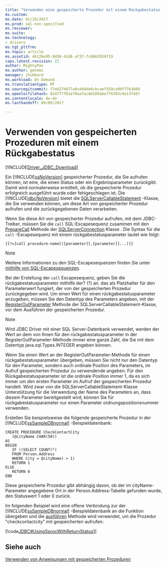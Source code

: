 ```yaml
---
title: "Verwenden eine gespeicherte Prozedur mit einem Rückgabestatus | Microsoft Docs"
ms.custom: 
ms.date: 01/19/2017
ms.prod: sql-non-specified
ms.reviewer: 
ms.suite: 
ms.technology:
- drivers
ms.tgt_pltfrm: 
ms.topic: article
ms.assetid: 4b126e95-8458-41d6-af37-fc6662859f19
caps.latest.revision: 22
author: MightyPen
ms.author: genemi
manager: jhubbard
ms.workload: On Demand
ms.translationtype: MT
ms.sourcegitcommit: f7e6274d77a9cdd4de6cbcaef559ca99f77b3608
ms.openlocfilehash: 8247f7f81e70aafac8d109abe7f8303c8e13f487
ms.contentlocale: de-de
ms.lasthandoff: 09/09/2017

---
```

# <a name="using-a-stored-procedure-with-a-return-status"></a>Verwenden von gespeicherten Prozeduren mit einem Rückgabestatus
[!INCLUDE[Driver_JDBC_Download](../../includes/driver_jdbc_download.md)]

  Ein [!INCLUDE[ssNoVersion](../../includes/ssnoversion_md.md)] gespeicherter Prozedur, die Sie aufrufen können, ist eine, die einen Status oder ein Ergebnisparameter zurückgibt. Damit wird normalerweise ermittelt, ob die gespeicherte Prozedur erfolgreich ausgeführt wurde oder fehlgeschlagen ist. Die [!INCLUDE[jdbcNoVersion](../../includes/jdbcnoversion_md.md)] bietet die [SQLServerCallableStatement](../../connect/jdbc/reference/sqlservercallablestatement-class.md) -Klasse, die Sie verwenden können, um diese Art von gespeicherter Prozedur aufrufen und die zurückgegebenen Daten verarbeiten.  
  
 Wenn Sie diese Art von gespeicherter Prozedur aufrufen, mit dem JDBC-Treiber, müssen Sie die `call` SQL-Escapesequenz zusammen mit den [PrepareCall](../../connect/jdbc/reference/preparecall-method-sqlserverconnection.md) Methode der [SQLServerConnection](../../connect/jdbc/reference/sqlserverconnection-class.md) Klasse . Die Syntax für die `call` -Escapesequenz mit einem rückgabestatusparameter lautet wie folgt:  
  
 `{[?=]call procedure-name[([parameter][,[parameter]]...)]}`  
  
> [!NOTE]  
>  Weitere Informationen zu den SQL-Escapesequenzen finden Sie unter [mithilfe von SQL-Escapesequenzen](../../connect/jdbc/using-sql-escape-sequences.md).  
  
 Bei der Erstellung der `call` Escapesequenz, geben Sie die rückgabestatusparameter mithilfe der? (?) an. das als Platzhalter für den Parameterwert fungiert, der von der gespeicherten Prozedur zurückgegeben wird. Um einen Wert für einen rückgabestatusparameter anzugeben, müssen Sie den Datentyp des Parameters angeben, mit der [RegisterOutParameter](../../connect/jdbc/reference/registeroutparameter-method-sqlservercallablestatement.md) Methode der SQLServerCallableStatement-Klasse, vor dem Ausführen der gespeicherten Prozedur.  
  
> [!NOTE]  
>  Wird JDBC Driver mit einer SQL Server-Datenbank verwendet, werden der Wert an dem von Ihnen für den rückgabestatusparameter in der RegisterOutParameter-Methode immer eine ganze Zahl, die Sie mit dem Datentyp java.sql.Types.INTEGER angeben können.  
  
 Wenn Sie einen Wert an der RegisterOutParameter-Methode für einen rückgabestatusparameter übergeben, müssen Sie nicht nur den Datentyp für den Parameter, sondern auch ordinale Position des Parameters, im Aufruf gespeicherten Prozedur zu verwendende angeben. Für den Rückgabestatusparameter ist die ordinale Position immer 1, da es sich immer um den ersten Parameter im Aufruf der gespeicherten Prozedur handelt. Wird zwar von die SQLServerCallableStatement-Klasse Unterstützung für die Verwendung der Name des Parameters an, dass diesem Parameter bereitgestellt wird, können Sie für rückgabestatusparameter nur einen Parameter ordnungspositionsnummer verwenden.  
  
 Erstellen Sie beispielsweise die folgende gespeicherte Prozedur in der [!INCLUDE[ssSampleDBnormal](../../includes/sssampledbnormal_md.md)] -Beispieldatenbank:  
  
```  
CREATE PROCEDURE CheckContactCity  
   (@cityName CHAR(50))  
AS  
BEGIN  
   IF ((SELECT COUNT(*)  
   FROM Person.Address  
   WHERE City = @cityName) > 1)  
   RETURN 1  
ELSE  
   RETURN 0  
END  
```  
  
 Diese gespeicherte Prozedur gibt abhängig davon, ob der im cityName-Parameter angegebene Ort in der Person.Address-Tabelle gefunden wurde, den Statuswert 1 oder 0 zurück.  
  
 Im folgenden Beispiel wird eine offene Verbindung zur der [!INCLUDE[ssSampleDBnormal](../../includes/sssampledbnormal_md.md)] -Beispieldatenbank an die Funktion übergeben und die [ausführen](../../connect/jdbc/reference/execute-method-sqlserverstatement.md) Methode wird verwendet, um die Prozedur "checkcontactcity" mit gespeicherten aufrufen:  
  
 [!code[JDBC#UsingSprocWithReturnStatus1](../../connect/jdbc/codesnippet/Java/using-a-stored-procedure_1_1.java)]  
  
## <a name="see-also"></a>Siehe auch  
 [Verwenden von Anweisungen mit gespeicherten Prozeduren](../../connect/jdbc/using-statements-with-stored-procedures.md)  
  
  

